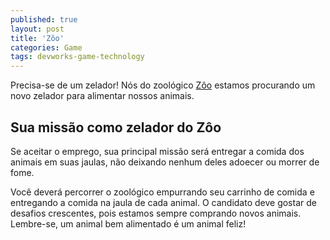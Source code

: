 ```yaml
---
published: true
layout: post
title: 'Zôo'
categories: Game
tags: devworks-game-technology
---
```

Precisa-se de um zelador! Nós do zoológico <a href="http://www.devworks.com.br/celular/br/zoo.htm" target="_blank">Zôo</a>
 estamos procurando um novo zelador para alimentar nossos animais. 

## Sua missão como zelador do Zôo
Se aceitar o emprego, sua principal missão será entregar a comida dos animais em suas jaulas, não deixando nenhum deles adoecer ou morrer de fome.

Você deverá percorrer o zoológico empurrando seu carrinho de comida e entregando a comida na jaula de cada animal. O candidato deve gostar de desafios crescentes, pois estamos sempre comprando novos animais. Lembre-se, um animal bem alimentado é um animal feliz!








